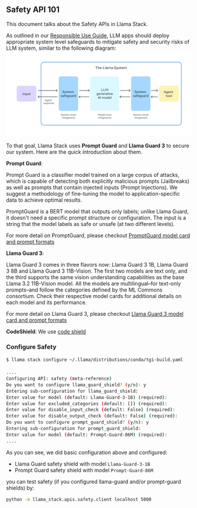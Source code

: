 ## Safety API 101

This document talks about the Safety APIs in Llama Stack.

As outlined in our [Responsible Use Guide](https://www.llama.com/docs/how-to-guides/responsible-use-guide-resources/), LLM apps should deploy appropriate system level safeguards to mitigate safety and security risks of LLM system, similar to the following diagram:
![Figure 1: Safety System](./safety_system.webp)

To that goal, Llama Stack uses **Prompt Guard** and **Llama Guard 3** to secure our system. Here are the quick introduction about them.

**Prompt Guard**:

Prompt Guard is a classifier model trained on a large corpus of attacks, which is capable of detecting both explicitly malicious prompts (Jailbreaks) as well as prompts that contain injected inputs (Prompt Injections). We suggest a methodology of fine-tuning the model to application-specific data to achieve optimal results.

PromptGuard is a BERT model that outputs only labels; unlike Llama Guard, it doesn't need a specific prompt structure or configuration. The input is a string that the model labels as safe or unsafe (at two different levels).

For more detail on PromptGuard, please checkout [PromptGuard model card and prompt formats](https://www.llama.com/docs/model-cards-and-prompt-formats/prompt-guard)

**Llama Guard 3**:

Llama Guard 3 comes in three flavors now: Llama Guard 3 1B, Llama Guard 3 8B and Llama Guard 3 11B-Vision. The first two models are text only, and the third supports the same vision understanding capabilities as the base Llama 3.2 11B-Vision model. All the models are multilingual–for text-only prompts–and follow the categories defined by the ML Commons consortium. Check their respective model cards for additional details on each model and its performance.

For more detail on Llama Guard 3, please checkout [Llama Guard 3 model card and prompt formats](https://www.llama.com/docs/model-cards-and-prompt-formats/llama-guard-3/)

**CodeShield**: We use [code shield](https://github.com/meta-llama/llama-stack/tree/f04b566c5cfc0d23b59e79103f680fe05ade533d/llama_stack/providers/impls/meta_reference/codeshield)

### Configure Safety

```bash
$ llama stack configure ~/.llama/distributions/conda/tgi-build.yaml

....
Configuring API: safety (meta-reference)
Do you want to configure llama_guard_shield? (y/n): y
Entering sub-configuration for llama_guard_shield:
Enter value for model (default: Llama-Guard-3-1B) (required):
Enter value for excluded_categories (default: []) (required):
Enter value for disable_input_check (default: False) (required):
Enter value for disable_output_check (default: False) (required):
Do you want to configure prompt_guard_shield? (y/n): y
Entering sub-configuration for prompt_guard_shield:
Enter value for model (default: Prompt-Guard-86M) (required):
....
```
As you can see, we did basic configuration above and configured:
- Llama Guard safety shield with model `Llama-Guard-3-1B`
- Prompt Guard safety shield with model `Prompt-Guard-86M`

you can test safety (if you configured llama-guard and/or prompt-guard shields) by:

```bash
python -m llama_stack.apis.safety.client localhost 5000
```
